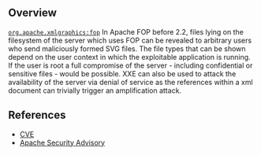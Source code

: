 ## Overview
[`org.apache.xmlgraphics:fop`](http://search.maven.org/#search%7Cga%7C1%7Ca%3A%22fop%22)
In Apache FOP before 2.2, files lying on the filesystem of the server which uses FOP can be revealed to arbitrary users who send maliciously formed SVG files. The file types that can be shown depend on the user context in which the exploitable application is running. If the user is root a full compromise of the server - including confidential or sensitive files - would be possible. XXE can also be used to attack the availability of the server via denial of service as the references within a xml document can trivially trigger an amplification attack.

## References
- [CVE](https://web.nvd.nist.gov/view/vuln/detail?vulnId=CVE-2017-5661)
- [Apache Security Advisory](https://xmlgraphics.apache.org/security.html)
